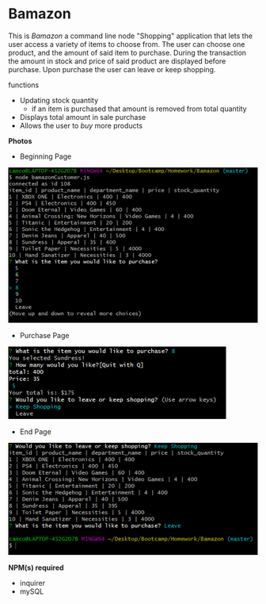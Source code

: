 # **Bamazon**

This is *Bamazon* a command line node "Shopping" application that lets the user access a variety of items to choose from. The user can choose one product, and the amount of said item to purchase. During the transaction the amount in stock and price of said product are displayed before purchase. Upon purchase the user can leave or keep shopping.

functions
* Updating stock quantity
    * if an item is purchased that amount is removed from total quantity
* Displays total amount in sale purchase
* Allows the user to *buy* more products

**Photos**

* Beginning Page

![Guessing Game screenshot 1](beginningPage.png)

* Purchase Page

![Guessing Game screenshot 2](purchasePage.png)

* End Page

![Guessing Game screenshot 3](endPage.png)


 **NPM(s) required**
 * inquirer
 * mySQL